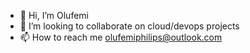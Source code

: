 - 👋 Hi, I’m Olufemi
- 💞️ I’m looking to collaborate on cloud/devops projects
- 📫 How to reach me olufemiphilips@outlook.com

<!---
C3driK/C3driK is a ✨ special ✨ repository because its `README.md` (this file) appears on your GitHub profile.
You can click the Preview link to take a look at your changes.
--->
